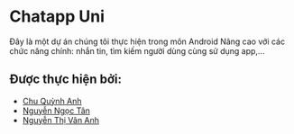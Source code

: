 # Chatapp Uni

Đây là một dự án chúng tôi thực hiện trong môn Android Nâng cao với các chức năng chính: nhắn tin, tìm kiếm người dùng cùng sử dụng app,...

## Được thực hiện bởi:

- [Chu Quỳnh Anh](https://github.com/qynah)
- [Nguyễn Ngọc Tân](#)
- [Nguyễn Thị Vân Anh](https://github.com/VanAnh290903)
